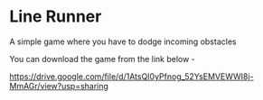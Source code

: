 
# Line Runner

A simple game where you have to dodge incoming obstacles

You can download the game from the link below - 

https://drive.google.com/file/d/1AtsQI0yPfnog_52YsEMVEWWI8j-MmAGr/view?usp=sharing

